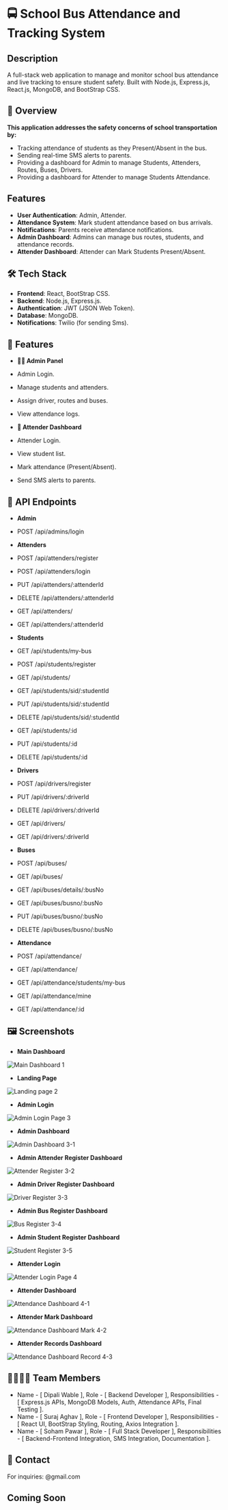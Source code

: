 # 🚍 School Bus Attendance and Tracking System

## Description
A full-stack web application to manage and monitor school bus attendance and live tracking to ensure student safety. Built with Node.js, Express.js, React.js, MongoDB, and BootStrap CSS.

## 🧾 Overview
**This application addresses the safety concerns of school transportation by:**
* Tracking attendance of students as they Present/Absent in the bus.
* Sending real-time SMS alerts to parents.
* Providing a dashboard for Admin to manage Students, Attenders, Routes, Buses, Drivers.
* Providing a dashboard for Attender to manage Students Attendance.

## Features
- **User Authentication**: Admin, Attender.
- **Attendance System**: Mark student attendance based on bus arrivals.
- **Notifications**: Parents receive attendance notifications.
- **Admin Dashboard**: Admins can manage bus routes, students, and attendance records.
- **Attender Dashboard**: Attender can Mark Students Present/Absent.

## 🛠 Tech Stack
- **Frontend**: React, BootStrap CSS.
- **Backend**: Node.js, Express.js.
- **Authentication**: JWT (JSON Web Token).
- **Database**: MongoDB.
- **Notifications**: Twilio (for sending Sms).

## 🚀 Features
* **👩‍🏫 Admin Panel**
* Admin Login.
* Manage students and attenders.
* Assign driver, routes and buses.
* View attendance logs.

* **🚌 Attender Dashboard**
* Attender Login.
* View student list.
* Mark attendance (Present/Absent).
* Send SMS alerts to parents.

## 🔌 API Endpoints
* **Admin**
* POST /api/admins/login

* **Attenders**
* POST /api/attenders/register
* POST /api/attenders/login
* PUT /api/attenders/:attenderId
* DELETE /api/attenders/:attenderId
* GET /api/attenders/
* GET /api/attenders/:attenderId

* **Students**
* GET /api/students/my-bus
* POST /api/students/register
* GET /api/students/
* GET /api/students/sid/:studentId
* PUT /api/students/sid/:studentId
* DELETE /api/students/sid/:studentId
* GET /api/students/:id
* PUT /api/students/:id
* DELETE /api/students/:id

* **Drivers**
* POST /api/drivers/register
* PUT /api/drivers/:driverId
* DELETE /api/drivers/:driverId
* GET /api/drivers/
* GET /api/drivers/:driverId

* **Buses**
* POST /api/buses/
* GET /api/buses/
* GET /api/buses/details/:busNo
* GET /api/buses/busno/:busNo
* PUT /api/buses/busno/:busNo
* DELETE /api/buses/busno/:busNo

* **Attendance**
* POST /api/attendance/
* GET /api/attendance/
* GET /api/attendance/students/my-bus
* GET /api/attendance/mine
* GET /api/attendance/:id

## 🖼 Screenshots

* **Main Dashboard**

![Main Dashboard 1](https://github.com/user-attachments/assets/79cae93c-01cf-4f8e-9993-8fa9eb7870bf)


* **Landing Page**

![Landing page 2](https://github.com/user-attachments/assets/d5023e01-2017-44d9-adb0-0599bdf3d84c)


* **Admin Login**

![Admin Login Page 3](https://github.com/user-attachments/assets/20194a25-425b-47a5-b0fa-233959737d5f)


* **Admin Dashboard**

![Admin Dashboard 3-1](https://github.com/user-attachments/assets/ba000c5c-f84f-4a25-a003-ae10456b9059)


* **Admin Attender Register Dashboard**

![Attender Register 3-2](https://github.com/user-attachments/assets/3ac596fe-21ef-4470-9966-396071fb3312)


* **Admin Driver Register Dashboard**

![Driver Register 3-3](https://github.com/user-attachments/assets/4da7f77f-0473-4cd5-bcd1-0006fecc0034)


* **Admin Bus Register Dashboard**

![Bus Register 3-4](https://github.com/user-attachments/assets/675cf4b8-ea98-46c7-a153-ead76561bbd8)


* **Admin Student Register Dashboard**

![Student Register 3-5](https://github.com/user-attachments/assets/f6681e91-3c0c-4ce7-a9fa-5b91c507dc26)


* **Attender Login**

![Attender Login Page 4](https://github.com/user-attachments/assets/19e5a98f-7a4d-400e-b4b6-1668e222485b)


* **Attender Dashboard**

![Attendance Dashboard 4-1](https://github.com/user-attachments/assets/6c01503a-55dc-42ee-9139-5e49238ac0d9)


* **Attender Mark Dashboard**

![Attendance Dashboard Mark 4-2](https://github.com/user-attachments/assets/1ae33135-6e6e-4f43-9196-464f73a8781c)


* **Attender Records Dashboard**

![Attendance Dashboard Record 4-3](https://github.com/user-attachments/assets/8f018d02-c710-416f-a0eb-d93eaff818c6)



## 👨‍👩‍👧‍👦 Team Members
* Name - [ Dipali Wable ], Role - [ Backend Developer ], Responsibilities - [ Express.js APIs, MongoDB Models, Auth, Attendance APIs, Final Testing ].
* Name - [ Suraj Aghav ], Role - [ Frontend Developer ], Responsibilities - [ React UI, BootStrap Styling, Routing, Axios Integration ].
* Name - [ Soham Pawar ], Role - [ Full Stack Developer ], Responsibilities - [ Backend-Frontend Integration, SMS Integration, Documentation ].

## 📧 Contact
For inquiries: @gmail.com

## Coming Soon
